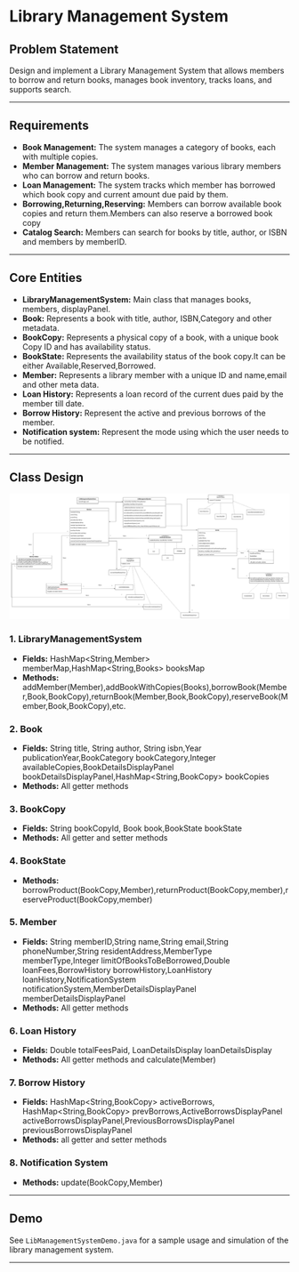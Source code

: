 # Library Management System 

## Problem Statement

Design and implement a Library Management System that allows members to borrow and return books, manages book inventory, tracks loans, and supports search.

---

## Requirements

- **Book Management:** The system manages a category of books, each with multiple copies.
- **Member Management:** The system manages various library members who can borrow and return books.
- **Loan Management:** The system tracks which member has borrowed which book copy and current amount due paid by them.
- **Borrowing,Returning,Reserving:** Members can borrow available book copies and return them.Members can also reserve a borrowed book copy
- **Catalog Search:** Members can search for books by title, author, or ISBN and members by memberID.

---

## Core Entities

- **LibraryManagementSystem:** Main class that manages books, members, displayPanel.
- **Book:** Represents a book with title, author, ISBN,Category and other metadata.
- **BookCopy:** Represents a physical copy of a book, with a unique book Copy ID and has availability status.
- **BookState:** Represents the availability status of the book copy.It can be either Available,Reserved,Borrowed.
- **Member:** Represents a library member with a unique ID and name,email and other meta data.
- **Loan History:** Represents a loan record of the current dues paid by the member till date.
- **Borrow History:** Represent the active and previous borrows of the member. 
- **Notification system:** Represent the mode using which the user needs to be notified.

---

## Class Design
![img.png](img.png)

### 1. LibraryManagementSystem
- **Fields:** HashMap<String,Member> memberMap,HashMap<String,Books> booksMap
- **Methods:** addMember(Member),addBookWithCopies(Books),borrowBook(Member,Book,BookCopy),returnBook(Member,Book,BookCopy),reserveBook(Member,Book,BookCopy),etc.

### 2. Book
- **Fields:** String title, String author, String isbn,Year publicationYear,BookCategory bookCategory,Integer availableCopies,BookDetailsDisplayPanel bookDetailsDisplayPanel,HashMap<String,BookCopy> bookCopies
- **Methods:** All getter methods

### 3. BookCopy
- **Fields:** String bookCopyId, Book book,BookState bookState
- **Methods:** All getter and setter methods

### 4. BookState
- **Methods:** borrowProduct(BookCopy,Member),returnProduct(BookCopy,member),reserveProduct(BookCopy,member)

### 5. Member
- **Fields:** String memberID,String name,String email,String phoneNumber,String residentAddress,MemberType memberType,Integer limitOfBooksToBeBorrowed,Double loanFees,BorrowHistory borrowHistory,LoanHistory loanHistory,NotificationSystem notificationSystem,MemberDetailsDisplayPanel memberDetailsDisplayPanel
- **Methods:** All getter methods

### 6. Loan History
- **Fields:** Double totalFeesPaid, LoanDetailsDisplay loanDetailsDisplay
- **Methods:** All getter methods and calculate(Member) 

### 7. Borrow History
- **Fields:** HashMap<String,BookCopy> activeBorrows, HashMap<String,BookCopy> prevBorrows,ActiveBorrowsDisplayPanel activeBorrowsDisplayPanel,PreviousBorrowsDisplayPanel previousBorrowsDisplayPanel
- **Methods:** all getter and setter methods

### 8. Notification System
- **Methods:**  update(BookCopy,Member)

---

## Demo

See `LibManagementSystemDemo.java` for a sample usage and simulation of the library management system.

---
